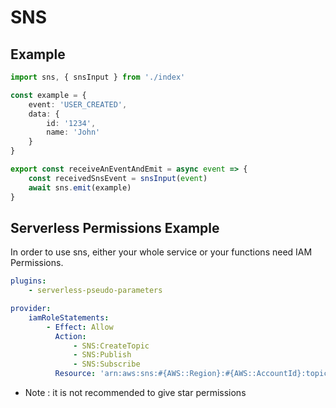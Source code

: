 # SNS

## Example

```ts
import sns, { snsInput } from './index'

const example = {
    event: 'USER_CREATED',
    data: {
        id: '1234',
        name: 'John'
    }
}

export const receiveAnEventAndEmit = async event => {
    const receivedSnsEvent = snsInput(event)
    await sns.emit(example)
}
```

## Serverless Permissions Example

In order to use sns, either your whole service or your functions
need IAM Permissions.

```yml
plugins:
    - serverless-pseudo-parameters

provider:
    iamRoleStatements:
        - Effect: Allow
          Action:
              - SNS:CreateTopic
              - SNS:Publish
              - SNS:Subscribe
          Resource: 'arn:aws:sns:#{AWS::Region}:#{AWS::AccountId}:topic-name'
```

-   Note : it is not recommended to give star permissions
